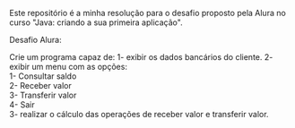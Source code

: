 Este repositório é a minha resolução para o desafio proposto pela Alura no curso "Java: criando a sua primeira aplicação".

Desafio Alura:

Crie um programa capaz de:
1- exibir os dados bancários do cliente.
2- exibir um menu com as opções:  
    1- Consultar saldo  
    2- Receber valor  
    3- Transferir valor  
    4- Sair  
3- realizar o cálculo das operações de receber valor e transferir valor.

